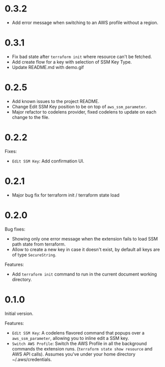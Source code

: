 # 0.3.2
- Add error message when switching to an AWS profile without
a region.

# 0.3.1
- Fix bad state after `terraform init` where resource can't
be fetched.
- Add create flow for a key with selection of SSM Key Type.
- Update README.md with demo.gif

# 0.2.5
- Add known issues to the project README.
- Change Edit SSM Key position to be on top of `aws_ssm_parameter`.
- Major refactor to codelens provider, fixed codelens to update
on each change to the file.

# 0.2.2
Fixes:
- `Edit SSM Key`: Add confirmation UI.

# 0.2.1
- Major bug fix for terraform init / terraform state load

# 0.2.0
Bug fixes:
- Showing only one error message when the extension fails to load SSM path state from terraform.
- Allow to create a new key in case it doesn't exist, by default all keys are of type `SecureString`.

Features:
- Add `terraform init` command to run in the current document working directory.

# 0.1.0
Initial version.

Features:
- `Edit SSM Key`: A codelens flavored command that popups over a `aws_ssm_parameter`, allowing 
you to inline edit a SSM key.
- `Switch AWS Profile`: Switch the AWS Profile in all the background commands the extension
runs. (`terraform state show resource` and AWS API calls). Assumes you've under your
home directory ~/.aws/credentials.
